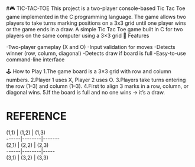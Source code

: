 #🎮 TIC-TAC-TOE
This project is a two-player console-based Tic Tac Toe game implemented in the C programming language. The game allows two players to take turns marking positions on a 3x3 grid until one player wins or the game ends in a draw.
A simple Tic Tac Toe game built in C for two players on the same computer using a 3×3 grid
📌 Features

-Two-player gameplay (X and O)
-Input validation for moves
-Detects winner (row, column, diagonal)
-Detects draw if board is full
-Easy-to-use command-line interface

🕹️ How to Play
1.The game board is a 3×3 grid with row and column numbers.
2.Player 1 uses X, Player 2 uses O.
3.Players take turns entering the row (1–3) and column (1–3).
4.First to align 3 marks in a row, column, or diagonal wins.
5.If the board is full and no one wins → it’s a draw.

<h1>REFERENCE</h1> 
(1,1) | (1,2)  | (1,3) <br>
------|--------|------- <br>
(2,1) | (2,2)  | (2,3) <br>
------|--------|-----<br>
(3,1) | (3,2)  | (3,3) <br>
<br>
